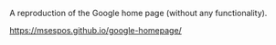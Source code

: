 A reproduction of the Google home page (without any functionality).

https://msespos.github.io/google-homepage/
